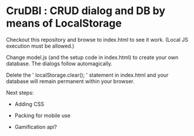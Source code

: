 # CruDBl : CRUD dialog and DB by means of LocalStorage

Checkout this repository and browse to index.html to see it work.
(Local JS execution must be allowed.)

Change model.js (and the setup code in index.html) to create your own database.
The dialogs follow automagically.

Delete the ' localStorage.clear(); ' statement in index.html and your database
will remain permanent within your browser.

Next steps:

- Adding CSS

- Packing for mobile use

- Gamification api?

